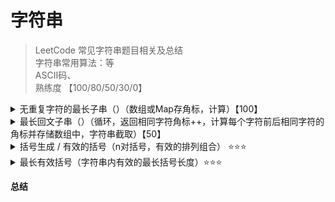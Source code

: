 # 字符串

> LeetCode 常见字符串题目相关及总结  
> 字符串常用算法：等  
> ASCII码、  
> 熟练度 【100/80/50/30/0】

<details>
<summary>无重复字符的最长子串（）（数组或Map存角标，计算）【100】</summary>

[https://leetcode-cn.com/problems/longest-substring-without-repeating-characters/](https://leetcode-cn.com/problems/longest-substring-without-repeating-characters/)
```java

```

</details>

<details>
<summary>最长回文子串（）（循环，返回相同字符角标++，计算每个字符前后相同字符的角标并存储数组中，字符串截取）【50】</summary>

[https://leetcode-cn.com/problems/longest-palindromic-substring/](https://leetcode-cn.com/problems/longest-palindromic-substring/)
```java

```

</details>

</details>

<details>
<summary>括号生成 / 有效的括号（n对括号，有效的排列组合） &#11088;&#11088;&#11088;</summary>

[https://leetcode-cn.com/problems/generate-parentheses/](https://leetcode-cn.com/problems/generate-parentheses/)
```java
class Solution {
    public List<String> generateParenthesis(int n) {
        List<String> res = new ArrayList<>();
        generate(res, "", 0, 0, n);
        return res;
    }

    public void generate(List<String> res, String ans, int leftCount, int rightCount, int max) {
        if (leftCount > max || rightCount > max) {
            return;
        }
        if (leftCount == max && rightCount == max) {
            res.add(ans);
        }
        if (leftCount >= rightCount) {
            generate(res, ans + "(", leftCount + 1, rightCount, max);
            generate(res, ans + ")", leftCount, rightCount + 1, max);
        }
    }
}
```

</details>

<details>
<summary>最长有效括号（字符串内有效的最长括号长度）&#11088;&#11088;&#11088;</summary>

[https://leetcode-cn.com/problems/generate-parentheses/](https://leetcode-cn.com/problems/generate-parentheses/)
```java
class Solution {
    public int longestValidParentheses(String s) {
        if (s == null || s.length() < 2) {
            return 0;
        }
        int left = 0, right = 0, max = 0;
        for (int i = 0; i < s.length(); i ++) {
            if (s.charAt(i) == '(') {
                left++;
            } else {
                right++;
            }
            if (left == right) {
                max = Math.max(max, right * 2);
            } else if (left < right) {
                left = right = 0;
            }
        }
        left = right = 0;
        for (int i = s.length() - 1; i > 0; i --) {
            if (s.charAt(i) == '(') {
                left++;
            } else {
                right++;
            }
            if (left == right) {
                max = Math.max(max, left * 2);
            } else if (left > right) {
                left = right = 0;
            }
        }
        return max;
    }

    public int longestValidParentheses2(String s) {
        if (s == null || s.length() < 2) {
            return 0;
        }
        int max = 0, start = 0;
        Stack<Integer> stack = new Stack<>();
        for (int i = 0; i < s.length(); i ++) {
            if (s.charAt(i) == '(') {
                stack.push(i);
            } else {
                if (stack.isEmpty()) {
                    start = i + 1;
                    continue;
                } 
                stack.pop();
                if (stack.isEmpty()) {
                    max = Math.max(max, i - start + 1);
                } else {
                    max = Math.max(max, i - stack.peek());
                }
            }
        }
        return max;
    }
}
```

</details>

**总结**


